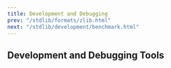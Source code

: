 ```yaml
---
title: Development and Debugging
prev: "/stdlib/formats/zlib.html"
next: "/stdlib/development/benchmark.html"
---
```


## Development and Debugging Tools


